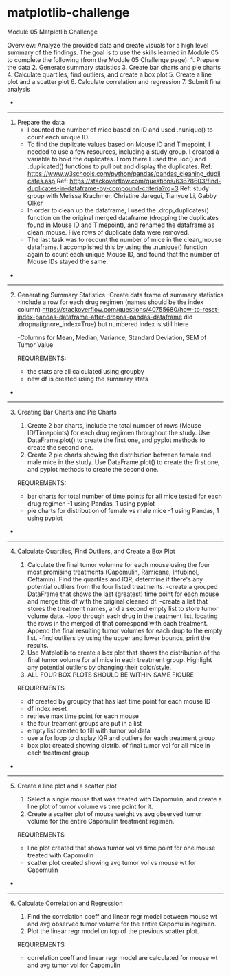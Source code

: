 # matplotlib-challenge
Module 05 Matplotlib Challenge

Overview: Analyze the provided data and create visuals for a high level summary of the findings. The goal is to use the skills learned in Module 05 to complete the following (from the Module 05 Challenge page):
    1. Prepare the data
    2. Generate summary statistics
    3. Create bar charts and pie charts
    4. Calculate quartiles, find outliers, and create a box plot
    5. Create a line plot and a scatter plot
    6. Calculate correlation and regression
    7. Submit final analysis
 
 -
------------------------------------------------------------------------------------
1. Prepare the data
    - I counted the number of mice based on ID and used .nunique() to count each unique ID.
    - To find the duplicate values based on Mouse ID and Timepoint, I needed to use a few resources, including a study group. I created a
        variable to hold the duplicates. From there I used the .loc() and .duplicated() functions to pull out and display the duplicates.
        Ref: https://www.w3schools.com/python/pandas/pandas_cleaning_duplicates.asp
        Ref: https://stackoverflow.com/questions/63678603/find-duplicates-in-dataframe-by-compound-criteria?rq=3
        Ref: study group with Melissa Krachmer, Christine Jaregui, Tianyue Li, Gabby Olker
    - In order to clean up the dataframe, I used the .drop_duplicates() function on the original merged dataframe (dropping the duplicates
        found in Mouse ID and Timepoint), and renamed the dataframe as clean_mouse. Five rows of duplicate data were removed.
    - The last task was to recount the number of mice in the clean_mouse dataframe. I accomplished this by using the .nunique() function
        again to count each unique Mouse ID, and found that the number of Mouse IDs stayed the same.
 
-
------------------------------------------------------------------------------------
2. Generating Summary Statistics
    -Create data frame of summary statistics
    -Include a row for each drug regimen (names should be the index column)
        https://stackoverflow.com/questions/40755680/how-to-reset-index-pandas-dataframe-after-dropna-pandas-dataframe
        did .dropna(ignore_index=True) but numbered index is still htere
    
    -Columns for Mean, Median, Variance, Standard Deviation, SEM of Tumor Value
    
    REQUIREMENTS:
    - the stats are all calculated using groupby
    - new df is created using the summary stats
    
    
-
------------------------------------------------------------------------------------
3. Creating Bar Charts and Pie Charts
    1. Create 2 bar charts, include the total number of rows (Mouse ID/Timepoints) for each drug regimen throughout the study.
        Use DataFrame.plot() to create the first one, and pyplot methods to create the second one.
    2. Create 2 pie charts showing the distribution between female and male mice in the study.
        Use DataFrame.plot() to create the first one, and pyplot methods to create the second one.
    
    REQUIREMENTS:
    - bar charts for total number of time points for all mice tested for each drug regimen
        -1 using Pandas, 1 using pyplot
    - pie charts for distribution of female vs male mice
        -1 using Pandas, 1 using pyplot
        
        

-
------------------------------------------------------------------------------------
4. Calculate Quartiles, Find Outliers, and Create a Box Plot
    1. Calculate the final tumor volumne for each mouse using the four most promising treatments (Capomulin, Ramicane, Infubinol, Ceftamin).
        Find the quartiles and IQR, determine if there's any potential outliers from the four listed treatments.
        -create a grouped DataFrame that shows the last (greatest) time point for each mouse and merge this df with the original cleaned df.
        -create a list that stores the treatment names, and a second empty list to store tumor volume data.
        -loop through each drug in the treatment list, locating the rows in the merged df that correspond with each treatment. Append the 
            final resulting tumor volumes for each drup to the empty list.
        -find outliers by using the upper and lower bounds, print the results.
    2. Use Matplotlib to create a box plot that shows the distribution of the final tumor volume for all mice in each treatment group. 
        Highlight any potential outliers by changing their color/style.
    3. ALL FOUR BOX PLOTS SHOULD BE WITHIN SAME FIGURE
        
    REQUIREMENTS
    - df created by groupby that has last time point for each mouse ID
    - df index reset
    - retrieve max time point for each mouse
    - the four treament groups are put in a list
    - empty list created to fill with tumor vol data
    - use a for loop to display IQR and outliers for each treatment group
    - box plot created showing distrib. of final tumor vol for all mice in each treatment group



-
------------------------------------------------------------------------------------
5. Create a line plot and a scatter plot
    1. Select a single mouse that was treated with Capomulin, and create a line plot of tumor volume vs time point for it.
    2. Create a scatter plot of mouse weight vs avg observed tumor volume for the entire Capomulin treatment regimen.
    
    REQUIREMENTS
    - line plot created that shows tumor vol vs time point for one mouse treated with Capomulin
    - scatter plot created showing avg tumor vol vs mouse wt for Capomulin
    
-
------------------------------------------------------------------------------------
6. Calculate Correlation and Regression
    1. Find the correlation coeff and linear regr model between mouse wt and avg observed tumor volume for the entire Capomulin regimen.
    2. Plot the linear regr model on top of the previous scatter plot.
    
    REQUIREMENTS
    - correlation coeff and linear regr model are calculated for mouse wt and avg tumor vol for Capomulin